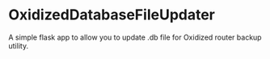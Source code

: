 # OxidizedDatabaseFileUpdater
A simple flask app to allow you to update .db file for Oxidized router backup utility.
